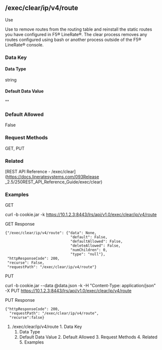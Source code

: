 ## /exec/clear/ip/v4/route

Use

Use to remove routes from the routing table and reinstall the static routes
you have configured in F5® LineRate®. The clear process removes any routes
configured using bash or another process outside of the F5® LineRate® console.

### Data Key

#### Data Type

string

#### Default Data Value

""

### Default Allowed

False

### Request Methods

GET, PUT

### Related

[REST API Reference - /exec/clear](https://docs.lineratesystems.com/093Release
_2.5/250REST_API_Reference_Guide/exec/clear)

### Examples

GET

curl -b cookie.jar -k
https://10.1.2.3:8443/lrs/api/v1.0/exec/clear/ip/v4/route

GET Response

    
    {"/exec/clear/ip/v4/route": {"data": None,
                                  "default": False,
                                  "defaultAllowed": False,
                                  "deleteAllowed": False,
                                  "numChildren": 0,
                                  "type": "null"},
     "httpResponseCode": 200,
     "recurse": False,
     "requestPath": "/exec/clear/ip/v4/route"}
    

PUT

curl -b cookie.jar --data @data.json -k -H "Content-Type: application/json" -X
PUT https://10.1.2.3:8443/lrs/api/v1.0/exec/clear/ip/v4/route

PUT Response

    
    {"httpResponseCode": 200,
      "requestPath": "/exec/clear/ip/v4/route",
      "recurse":false}

  1. /exec/clear/ip/v4/route
    1. Data Key
      1. Data Type
      2. Default Data Value
    2. Default Allowed
    3. Request Methods
    4. Related
    5. Examples

